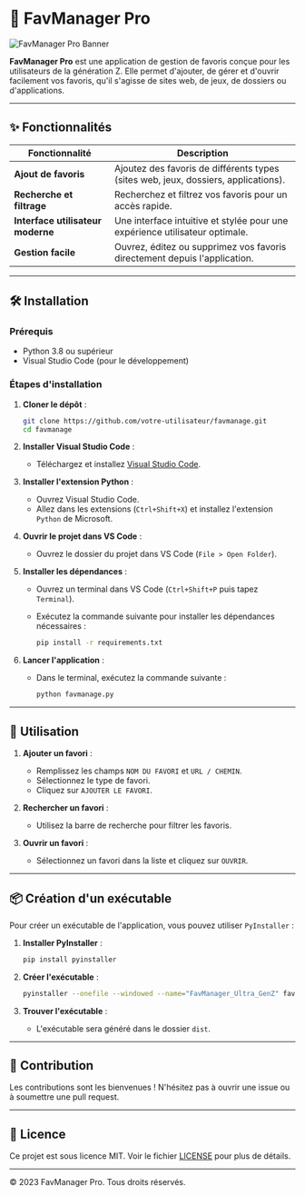 # 🎯 FavManager Pro

![FavManager Pro Banner](https://via.placeholder.com/800x200/1e1e2e/cdd6f4?text=FavManager+Pro)

**FavManager Pro** est une application de gestion de favoris conçue pour les utilisateurs de la génération Z. Elle permet d'ajouter, de gérer et d'ouvrir facilement vos favoris, qu'il s'agisse de sites web, de jeux, de dossiers ou d'applications.

---

## ✨ Fonctionnalités

| Fonctionnalité | Description |
|---------------|-------------|
| **Ajout de favoris** | Ajoutez des favoris de différents types (sites web, jeux, dossiers, applications). |
| **Recherche et filtrage** | Recherchez et filtrez vos favoris pour un accès rapide. |
| **Interface utilisateur moderne** | Une interface intuitive et stylée pour une expérience utilisateur optimale. |
| **Gestion facile** | Ouvrez, éditez ou supprimez vos favoris directement depuis l'application. |

---

## 🛠 Installation

### Prérequis

- Python 3.8 ou supérieur
- Visual Studio Code (pour le développement)

### Étapes d'installation

1. **Cloner le dépôt** :

   ```bash
   git clone https://github.com/votre-utilisateur/favmanage.git
   cd favmanage
   ```

2. **Installer Visual Studio Code** :

   - Téléchargez et installez [Visual Studio Code](https://code.visualstudio.com/).

3. **Installer l'extension Python** :

   - Ouvrez Visual Studio Code.
   - Allez dans les extensions (`Ctrl+Shift+X`) et installez l'extension `Python` de Microsoft.

4. **Ouvrir le projet dans VS Code** :

   - Ouvrez le dossier du projet dans VS Code (`File > Open Folder`).

5. **Installer les dépendances** :

   - Ouvrez un terminal dans VS Code (`Ctrl+Shift+P` puis tapez `Terminal`).
   - Exécutez la commande suivante pour installer les dépendances nécessaires :

     ```bash
     pip install -r requirements.txt
     ```

6. **Lancer l'application** :

   - Dans le terminal, exécutez la commande suivante :

     ```bash
     python favmanage.py
     ```

---

## 🚀 Utilisation

1. **Ajouter un favori** :

   - Remplissez les champs `NOM DU FAVORI` et `URL / CHEMIN`.
   - Sélectionnez le type de favori.
   - Cliquez sur `AJOUTER LE FAVORI`.

2. **Rechercher un favori** :

   - Utilisez la barre de recherche pour filtrer les favoris.

3. **Ouvrir un favori** :

   - Sélectionnez un favori dans la liste et cliquez sur `OUVRIR`.

---

## 📦 Création d'un exécutable

Pour créer un exécutable de l'application, vous pouvez utiliser `PyInstaller` :

1. **Installer PyInstaller** :

   ```bash
   pip install pyinstaller
   ```

2. **Créer l'exécutable** :

   ```bash
   pyinstaller --onefile --windowed --name="FavManager_Ultra_GenZ" favmanage.py
   ```

3. **Trouver l'exécutable** :

   - L'exécutable sera généré dans le dossier `dist`.

---

## 🤝 Contribution

Les contributions sont les bienvenues ! N'hésitez pas à ouvrir une issue ou à soumettre une pull request.

---

## 📄 Licence

Ce projet est sous licence MIT. Voir le fichier [LICENSE](LICENSE) pour plus de détails.

---

© 2023 FavManager Pro. Tous droits réservés.
